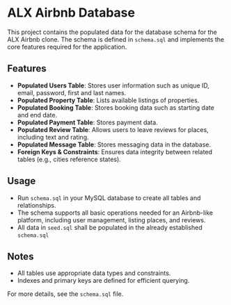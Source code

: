 # ALX Airbnb Database

This project contains the populated data for the database schema for the ALX Airbnb clone. The schema is defined in `schema.sql` and implements the core features required for the application.

## Features

- **Populated Users Table**: Stores user information such as unique ID, email, password, first and last names.
- **Populated Property Table**: Lists available listings of properties.
- **Populated Booking Table**: Stores booking data such as starting date and end date.
- **Populated Payment Table**: Stores payment data.
- **Populated Review Table**: Allows users to leave reviews for places, including text and rating.
- **Populated Message Table**: Stores messaging data in the database.
- **Foreign Keys & Constraints**: Ensures data integrity between related tables (e.g., cities reference states).

## Usage

- Run `schema.sql` in your MySQL database to create all tables and relationships.
- The schema supports all basic operations needed for an Airbnb-like platform, including user management, listing places, and reviews.
- All data in `seed.sql` shall be populated in the already established `schema.sql`

## Notes

- All tables use appropriate data types and constraints.
- Indexes and primary keys are defined for efficient querying.

For more details, see the `schema.sql` file.